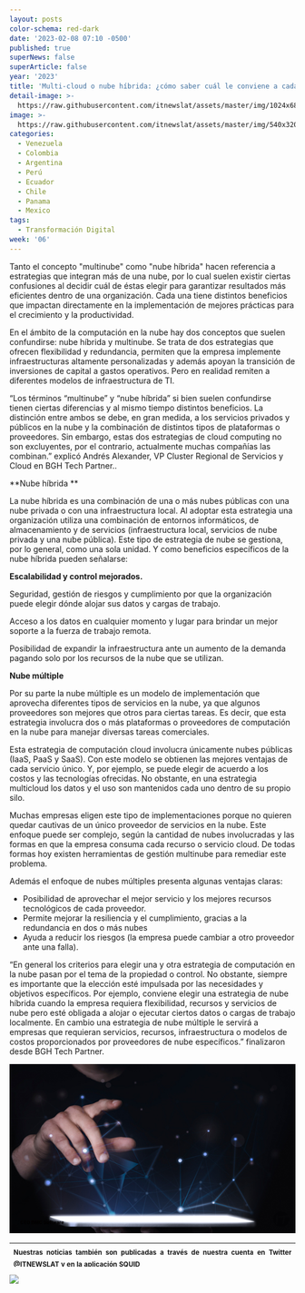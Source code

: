 ```yaml
---
layout: posts
color-schema: red-dark
date: '2023-02-08 07:10 -0500'
published: true
superNews: false
superArticle: false
year: '2023'
title: 'Multi-cloud o nube híbrida: ¿cómo saber cuál le conviene a cada negocio? '
detail-image: >-
  https://raw.githubusercontent.com/itnewslat/assets/master/img/1024x680/servicio-nube-g.jpg
image: >-
  https://raw.githubusercontent.com/itnewslat/assets/master/img/540x320/servicio-nube-p.jpg
categories:
  - Venezuela
  - Colombia
  - Argentina
  - Perú
  - Ecuador
  - Chile
  - Panama
  - Mexico
tags:
  - Transformación Digital
week: '06'
---
```

Tanto el concepto "multinube" como "nube híbrida" hacen referencia a estrategias que integran más de una nube, por lo cual suelen existir ciertas confusiones al decidir cuál de éstas elegir para garantizar resultados más eficientes dentro de una organización. Cada una tiene distintos beneficios que impactan directamente en la implementación de mejores prácticas para el crecimiento y la productividad.

En el ámbito de la computación en la nube hay dos conceptos que suelen confundirse: nube híbrida y multinube. Se trata de dos estrategias que ofrecen flexibilidad y redundancia, permiten que la empresa implemente infraestructuras altamente personalizadas y además apoyan la transición de inversiones de capital a gastos operativos. Pero en realidad remiten a diferentes modelos de infraestructura de TI. 
 
“Los términos “multinube” y “nube híbrida” si bien suelen confundirse tienen ciertas diferencias y al mismo tiempo distintos beneficios. La distinción entre ambos se debe, en gran medida, a los servicios privados y públicos en la nube y la combinación de distintos tipos de plataformas o proveedores. Sin embargo, estas dos estrategias de cloud computing no son excluyentes, por el contrario, actualmente muchas compañías las combinan.” explicó Andrés Alexander, VP Cluster Regional de Servicios y Cloud en BGH Tech Partner..
 
**Nube híbrida **
 
La nube híbrida es una combinación de una o más nubes públicas con una nube privada o con una infraestructura local. Al adoptar esta estrategia una organización utiliza una combinación de entornos informáticos, de almacenamiento y de servicios (infraestructura local, servicios de nube privada y una nube pública).
Este tipo de estrategia de nube se gestiona, por lo general, como una sola unidad.  Y como beneficios específicos de la nube híbrida pueden señalarse: 

**Escalabilidad y control mejorados.**

Seguridad, gestión de riesgos y cumplimiento por que la organización puede elegir dónde alojar sus datos y cargas de trabajo. 

Acceso a los datos en cualquier momento y lugar para brindar un mejor soporte a la fuerza de trabajo remota. 

Posibilidad de expandir la infraestructura ante un aumento de la demanda pagando solo por los recursos de la nube que se utilizan.
 
**Nube múltiple**
 
Por su parte la nube múltiple es un modelo de implementación que aprovecha diferentes tipos de servicios en la nube, ya que algunos proveedores son mejores que otros para ciertas tareas. Es decir, que esta estrategia involucra dos o más plataformas o proveedores de computación en la nube para manejar diversas tareas comerciales.  
 
Esta estrategia de computación cloud involucra únicamente nubes públicas (IaaS, PaaS y SaaS). Con este modelo se obtienen las mejores ventajas de cada servicio único. Y, por ejemplo, se puede elegir de acuerdo a los costos y las tecnologías ofrecidas. No obstante, en una estrategia multicloud los datos y el uso son mantenidos cada uno dentro de su propio silo.
 
Muchas empresas eligen este tipo de implementaciones porque no quieren quedar cautivas de un único proveedor de servicios en la nube. Este enfoque puede ser complejo, según la cantidad de nubes involucradas y las formas en que la empresa consuma cada recurso o servicio cloud. De todas formas hoy existen herramientas de gestión multinube para remediar este problema. 
 
Además el enfoque de nubes múltiples presenta algunas ventajas claras: 

- Posibilidad de aprovechar el mejor servicio y los mejores recursos tecnológicos de cada proveedor. 
- Permite mejorar la resiliencia y el cumplimiento, gracias a la redundancia en dos o más nubes
- Ayuda a reducir los riesgos (la empresa puede cambiar a otro proveedor ante una falla).
 
“En general los criterios para elegir una y otra  estrategia de computación en la nube pasan por el tema de la propiedad o control. No obstante, siempre es importante que la elección esté impulsada por las necesidades y objetivos específicos. Por ejemplo, conviene elegir una estrategia de nube híbrida cuando la empresa requiera flexibilidad, recursos y servicios de nube pero esté obligada a alojar o ejecutar ciertos datos o cargas de trabajo localmente. En cambio una estrategia de nube múltiple le servirá a empresas que requieran servicios, recursos, infraestructura o modelos de costos proporcionados por proveedores de nube específicos.” finalizaron desde BGH Tech Partner. 

![](https://raw.githubusercontent.com/itnewslat/assets/master/img/540x320/servicio-nube-p.jpg)

<table style="height: 42px;" width="569">
<tbody>
<tr>
<td style="text-align: justify;"><sub><strong>Nuestras noticias también son publicadas a través de nuestra cuenta en Twitter <a href="https://twitter.com/itnewslat?lang=es">@ITNEWSLAT</a> y en la aplicación <a href="https://squidapp.co/en/">SQUID</a></strong></sub></td>
</tr>
</tbody>
</table>

<img src="https://tracker.metricool.com/c3po.jpg?hash=56f88a41e39ab42c063cc51676587a04"/>